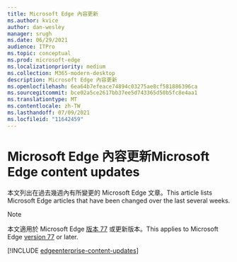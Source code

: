 ```yaml
---
title: Microsoft Edge 內容更新
ms.author: kvice
author: dan-wesley
manager: srugh
ms.date: 06/29/2021
audience: ITPro
ms.topic: conceptual
ms.prod: microsoft-edge
ms.localizationpriority: medium
ms.collection: M365-modern-desktop
description: Microsoft Edge 內容更新
ms.openlocfilehash: 6ea64b7efeace74894c03275ae8cf581886396ca
ms.sourcegitcommit: bce02a5ce2617bb37ee5d743365d50b5fc8e4aa1
ms.translationtype: MT
ms.contentlocale: zh-TW
ms.lasthandoff: 07/09/2021
ms.locfileid: "11642459"
---
```

# <a name="microsoft-edge-content-updates"></a><span data-ttu-id="cb05b-103">Microsoft Edge 內容更新</span><span class="sxs-lookup"><span data-stu-id="cb05b-103">Microsoft Edge content updates</span></span>

<span data-ttu-id="cb05b-104">本文列出在過去幾週內有所變更的 Microsoft Edge 文章。</span><span class="sxs-lookup"><span data-stu-id="cb05b-104">This article lists Microsoft Edge articles that have been changed over the last several weeks.</span></span>

> [!NOTE]
> <span data-ttu-id="cb05b-105">本文適用於 Microsoft Edge [版本 77](https://support.microsoft.com/help/4027011/microsoft-edge-find-out-which-version-you-have?ocid=MicrosoftStore-EdgeVersion) 或更新版本。</span><span class="sxs-lookup"><span data-stu-id="cb05b-105">This applies to Microsoft Edge [version 77](https://support.microsoft.com/help/4027011/microsoft-edge-find-out-which-version-you-have?ocid=MicrosoftStore-EdgeVersion) or later.</span></span>

[!INCLUDE [edgeenterprise-content-updates](./includes/edgeenterprise-content-updates.md)]
